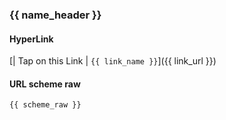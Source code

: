 ### {{ name_header }}

#### HyperLink

[| Tap on this Link | `{{ link_name }}`]({{ link_url }})

#### URL scheme raw

```
{{ scheme_raw }}
```
